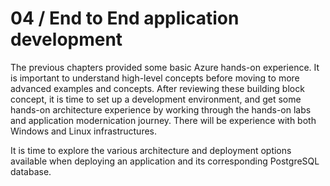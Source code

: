 # 04 / End to End application development

The previous chapters provided some basic Azure hands-on experience. It is important to understand high-level concepts before moving to more advanced examples and concepts. After reviewing these building block concept, it is time to set up a development environment, and get some hands-on architecture experience by working through the hands-on labs and application modernication journey. There will be experience with both Windows and Linux infrastructures.

It is time to explore the various architecture and deployment options available when deploying an application and its corresponding PostgreSQL database.
